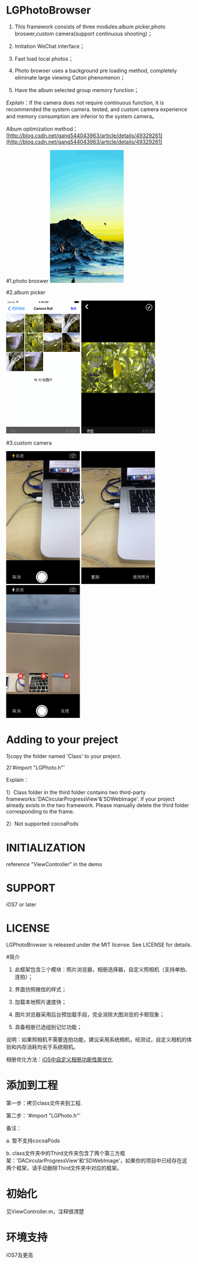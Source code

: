 # LGPhotoBrowser

1) This framework consists of three modules:album picker,photo broswer,custom camera(support continuous shooting)； 

2) Imitation WeChat interface； 

3) Fast load local photos； 

4) Photo browser uses a background pre loading method, completely eliminate large viewing Caton phenomenon； 

5) Have the album selected group memory function； 

$Explain：$If the camera does not require continuous function, it is recommended the system camera. tested, and custom camera experience and memory consumption are inferior to the system camera。

Album optimization method：[http://blog.csdn.net/gang544043963/article/details/49329261](http://blog.csdn.net/gang544043963/article/details/49329261)

#1.photo broswer
<img src="https://github.com/gang544043963/MyDataSource/blob/master/browser.gif?raw=true" alt="CXLSlideList Screenshot" width="200" height="360"/>


#2.album picker

<img src="https://github.com/gang544043963/MyDataSource/blob/master/picker.gif?raw=true" alt="CXLSlideList Screenshot" width="200" height="360"/> <img src="https://github.com/gang544043963/MyDataSource/blob/master/browser1.gif?raw=true" alt="CXLSlideList Screenshot" width="200" height="360"/>


#3.custom camera

<img src="https://github.com/gang544043963/MyDataSource/blob/master/IMG_2653.PNG?raw=true" alt="CXLSlideList Screenshot" width="200" height="360"/>  <img src="https://github.com/gang544043963/MyDataSource/blob/master/IMG_2652.PNG?raw=true" alt="CXLSlideList Screenshot" width="200" height="360"/> <img src="https://github.com/gang544043963/MyDataSource/blob/master/IMG_2651.PNG?raw=true" alt="CXLSlideList Screenshot" width="200" height="360"/>

# Adding to your preject

1)copy the folder named 'Class' to your preject.

2)'#import "LGPhoto.h"'

Explain：

1）Class folder in the third folder contains two third-party frameworks:'DACircularProgressView'&'SDWebImage'. If your project already exists in the two framework. Please manually delete the third folder corresponding to the frame.

2）Not supported cocoaPods

# INITIALIZATION
reference "ViewController" in the demo

# SUPPORT
iOS7 or later

# LICENSE
LGPhotoBrowser is released under the MIT license. See LICENSE for details.

#简介
1) 此框架包含三个模块：照片浏览器，相册选择器，自定义照相机（支持单拍、连拍）； 

2) 界面仿照微信的样式； 

3) 加载本地照片速度快； 

4) 图片浏览器采用后台预加载手段，完全消除大图浏览的卡顿现象； 

5) 具备相册已选组别记忆功能； 

说明：如果照相机不需要连拍功能，建议采用系统相机，经测试，自定义相机的体验和内存消耗均劣于系统相机。

相册优化方法：[iOS中自定义相册功能性能优化](http://blog.csdn.net/gang544043963/article/details/49329261)
# 添加到工程
第一步：拷贝class文件夹到工程.

第二步：'#import "LGPhoto.h"'

备注：

a. 暂不支持cocoaPods

b. class文件夹中的Third文件夹包含了两个第三方框架：'DACircularProgressView'和'SDWebImage'，如果你的项目中已经存在这两个框架，请手动删除Third文件夹中对应的框架。

# 初始化
见ViewController.m，注释很清楚

# 环境支持
iOS7及更高


